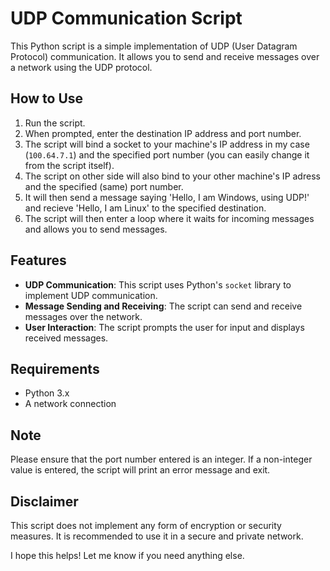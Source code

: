 

# UDP Communication Script

This Python script is a simple implementation of UDP (User Datagram Protocol) communication. It allows you to send and receive messages over a network using the UDP protocol.

## How to Use

1. Run the script.
2. When prompted, enter the destination IP address and port number.
3. The script will bind a socket to your machine's IP address in my case (`100.64.7.1`) and the specified port number (you can easily change it from the script itself).
4. The script on other side will also bind to your other machine's IP adress and the specified (same) port number.
5. It will then send a message saying 'Hello, I am Windows, using UDP!' and recieve 'Hello, I am Linux' to the specified destination.
6. The script will then enter a loop where it waits for incoming messages and allows you to send messages.

## Features

- **UDP Communication**: This script uses Python's `socket` library to implement UDP communication.
- **Message Sending and Receiving**: The script can send and receive messages over the network.
- **User Interaction**: The script prompts the user for input and displays received messages.

## Requirements

- Python 3.x
- A network connection

## Note

Please ensure that the port number entered is an integer. If a non-integer value is entered, the script will print an error message and exit.

## Disclaimer

This script does not implement any form of encryption or security measures. It is recommended to use it in a secure and private network.

I hope this helps! Let me know if you need anything else.
